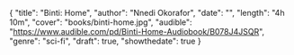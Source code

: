 {
  "title": "Binti: Home",
  "author": "Nnedi Okorafor",
  "date": "",
  "length": "4h 10m",
  "cover": "books/binti-home.jpg",
  "audible": "https://www.audible.com/pd/Binti-Home-Audiobook/B078J4JSQR",
  "genre": "sci-fi",
  "draft": true,
  "showthedate": true
}
